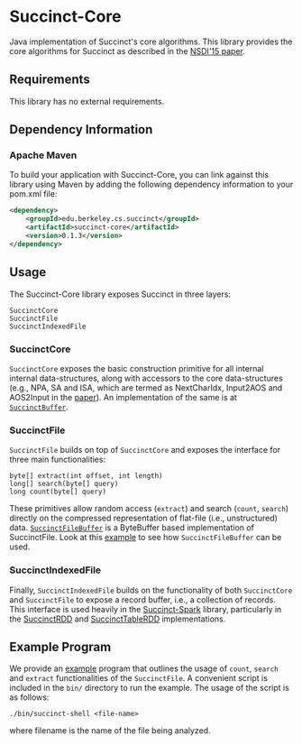 # Succinct-Core

Java implementation of Succinct's core algorithms. This library provides the
core algorithms for Succinct as described in the [NSDI'15 paper](https://www.usenix.org/conference/nsdi15/technical-sessions/presentation/agarwal).

## Requirements
This library has no external requirements.

## Dependency Information

### Apache Maven

To build your application with Succinct-Core, you can link against this library
using Maven by adding the following dependency information to your pom.xml file:

```xml
<dependency>
    <groupId>edu.berkeley.cs.succinct</groupId>
    <artifactId>succinct-core</artifactId>
    <version>0.1.3</version>
</dependency>
```

## Usage

The Succinct-Core library exposes Succinct in three layers:

```
SuccinctCore
SuccinctFile
SuccinctIndexedFile
```

### SuccinctCore

`SuccinctCore` exposes the basic construction primitive for all internal 
internal data-structures, along with accessors to the core data-structures 
(e.g., NPA, SA and ISA, which are termed as NextCharIdx, Input2AOS and AOS2Input
in the [paper](https://www.usenix.org/conference/nsdi15/technical-sessions/presentation/agarwal)).
An implementation of the same is at [`SuccinctBuffer`](src/main/java/edu/berkeley/cs/succinct/buffers/SuccinctBuffer.java).

### SuccinctFile

`SuccinctFile` builds on top of `SuccinctCore` and exposes the interface for
three main functionalities:

```
byte[] extract(int offset, int length)
long[] search(byte[] query)
long count(byte[] query)
```

These primitives allow random access (`extract`) and search (`count`, `search`)
directly on the compressed representation of flat-file (i.e., unstructured) 
data. [`SuccinctFileBuffer`](src/main/java/edu/berkeley/cs/succinct/buffers/SuccinctFileBuffer.java) 
is a ByteBuffer based implementation of SuccinctFile. Look at this 
[example](src/main/java/edu/berkeley/cs/succinct/examples/SuccinctShell.java) to
see how `SuccinctFileBuffer` can be used.

### SuccinctIndexedFile

Finally, `SuccinctIndexedFile` builds on the functionality of both `SuccinctCore`
and `SuccinctFile` to expose a record buffer, i.e., a collection of records.
This interface is used heavily in the [Succinct-Spark](../spark) library,
particularly in the [SuccinctRDD](../spark/src/main/scala/edu/berkeley/cs/succinct/SuccinctRDD.scala) 
and [SuccinctTableRDD](../spark/src/main/scala/edu/berkeley/cs/succinct/sql/SuccinctTableRDD.scala) 
implementations.

## Example Program

We provide an [example](src/main/java/edu/berkeley/cs/succinct/examples/SuccinctShell.java)
program that outlines the usage of `count`, `search` and `extract` 
functionalities of the `SuccinctFile`. A convenient script is included in the 
`bin/` directory to run the example. The usage of the script is as follows:

```
./bin/succinct-shell <file-name>
```

where filename is the name of the file being analyzed.
